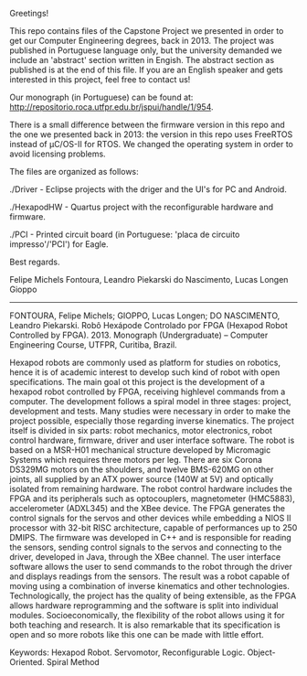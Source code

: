 Greetings!

This repo contains files of the Capstone Project we presented in order to get our Computer Engineering degrees, back in 2013. The project was published in Portuguese language only, but the university demanded we include an 'abstract' section written in Engish. The abstract section as published is at the end of this file. If you are an English speaker and gets interested in this project, feel free to contact us!

Our monograph (in Portuguese) can be found at: <http://repositorio.roca.utfpr.edu.br/jspui/handle/1/954>.

There is a small difference between the firmware version in this repo and the one we presented back in 2013: the version in this repo uses FreeRTOS instead of µC/OS-II for RTOS. We changed the operating system in order to avoid licensing problems.

The files are organized as follows:

./Driver - Eclipse projects with the driger and the UI's for PC and Android.

./HexapodHW - Quartus project with the reconfigurable hardware and firmware.

./PCI - Printed circuit board (in Portuguese: 'placa de circuito impresso'/'PCI') for Eagle.

Best regards.

Felipe Michels Fontoura, Leandro Piekarski do Nascimento, Lucas Longen Gioppo

--------------------------------------------------

FONTOURA, Felipe Michels; GIOPPO, Lucas Longen; DO NASCIMENTO, Leandro Piekarski. Robô Hexápode Controlado por FPGA (Hexapod Robot Controlled by FPGA). 2013. Monograph (Undergraduate) – Computer Engineering Course, UTFPR, Curitiba, Brazil.

Hexapod robots are commonly used as platform for studies on robotics, hence it is of academic interest to develop such kind of robot with open specifications. The main goal ot this project is the development of a hexapod robot controlled by FPGA, receiving highlevel commands from a computer. The development follows a spiral model in three stages: project, development and tests. Many studies were necessary in order to make the project possible, especially those regarding inverse kinematics. The project itself is divided in six parts: robot mechanics, motor electronics, robot control hardware, firmware, driver and user interface software. The robot is based on a MSR-H01 mechanical structure developed by Micromagic Systems which requires three motors per leg. There are six Corona DS329MG motors on the shoulders, and twelve BMS-620MG on other joints, all supplied by an ATX power source (140W at 5V) and optically isolated from remaining hardware. The robot control hardware includes the FPGA and its peripherals such as optocouplers, magnetometer (HMC5883), accelerometer (ADXL345) and the XBee device. The FPGA generates the control signals for the servos and other devices while embedding a NIOS II processor with 32-bit RISC architecture, capable of performances up to 250 DMIPS. The firmware was developed in C++ and is responsible for reading the sensors, sending control signals to the servos and connecting to the driver, developed in Java, through the XBee channel. The user interface software allows the user to send commands to the robot through the driver and displays readings from the sensors. The result was a robot capable of moving using a combination of inverse kinematics and other technologies. Technologically, the project has the quality of being extensible, as the FPGA allows hardware reprogramming and the software is split into individual modules. Socioeconomically, the flexibility of the robot allows using it for both teaching and research. It is also remarkable that its specification is open and so more robots like this one can be made with little effort.

Keywords: Hexapod Robot. Servomotor, Reconfigurable Logic. Object-Oriented. Spiral Method
